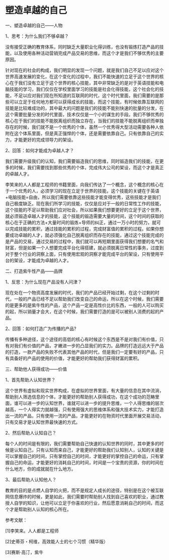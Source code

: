 # 塑造卓越的自己

一、塑造卓越的自己——人物

1、思考：为什么我们不够卓越？

没有接受正确的教育体系，同时缺乏大量职业化得训练，也没有锻炼打造产品的技能，以及使用各种活动营销完成产品交易的思维，而这个才是我们不够优秀的主要原因。

针对现在的社会的构成，我们明显的发现一个问题，就是我们自己不足以应对这个世界高速发展的变化，在这个变化的过程中，我们不能快速的立足于这个世界的核心在于我们没有立足于这个世界的核心技能，其中非常缺乏的是对于英语技能和电脑技能的学习，我们仅仅在学校里面学习的技能是社会化得技能，这个社会化的技能，不足以应对我们现在所知道的互联网的时代，这个时代里面，我们需要的是那些可以立足于任何地方都可以获得成长的技能，而这个技能，有时候依靠互联网的技能是比较难成功的，其中最大的问题是我们的技能不能别快速的批量的分发，在这个需要批量分发的时代里面，技术仅仅是一个小的谋生的手段。我们不够优秀的核心在于我们的技能不能脱离组织而独立存在，当我们的技能不能脱离组织而单独存在的时候，我们就不是一个优秀的个体，虽然一个优秀得大型活动需要各种人依附在这个体系里面，但是真正强悍的个体，还是需要依靠自己。只有依靠自己的实力，才能更好的完成领导力的架设。

2、回答：如何才能成为卓越人才？

我们需要升级我们的认知，我们需要锻造我们的思维，同时锻造我们的技能，在更多的时候，我们需要找到那些优秀的个体，完成伟大公司的架设，而这个才是真正的卓越人才。

李笑来的人人都是工程师的书籍里面，向我们传达了一个概念，这个概念的核心在于一个优秀的人，必须学习的现在立足于世界的技能，这个技能的关键在于英语+电脑技能=自由，所以我们需要依靠这些技能才能变得优秀，这些技能才是我们自己极度缺乏。现在我们所学习的技能，仅仅是应对于一般的日常性工作的技能，这个技能的不足以帮助我们应对社会，所以如果我们想要更好的立足于这个世界，就必须锻造卓越人才的技能，这个技能的锻造需要大量的时间，这个时间的获取的核心在于正确的方法+大量时间的锻炼+导师的纠正，通过一万小时的努力，就可以完成技能的累积，通过技能的累积的过程，完成财富值的累积的过程。如果你想要成功卓越的人才，就必须强化自己脱离组织而存在的技能，通过这个技能完成的是产品的交易，通过交易的过程中，我们就可以再短期里面获得我们想要的名气和财富，但是如果一个人想要完成平台化得搭建，就必须脱离日常性的事务，过度到对于整个行业的洞察上面，只有使用宏观的洞察才能完成平台的架设，只有使用平台的架设，才能成为卓越的人才。

二、打造紫牛性产品——品牌

1、反思：为什么现在产品没有人问津？

现在处在一个物资高度发展的时代，我们的产品已经开始过剩，在这个过剩的时代，一般的产品已经不足以帮助我们改变自己的命运，所以在这个时候，我们需要的是更多的是紫牛性的产品，这个产品一定是高性价比的东西，一般的人可以购买的起，所以销量才会大，在这个时候，我们需要打造的是可以被别人消费的起的产品。

2、回答：如何打造广为传播的产品?

传播有多种途径，这个途径的高低的核心有时候这个东西是不是对我们有价值，只有对我们有价值的产品，才嫩进一步的凸显我们的实力。品牌的打造远远大于产品的打造，一款产品的失败不代表其他产品的时代，但是我们一定要有好的产品，只有具备好的产品的使用的价值，才能更好的帮助我们获得财富的累积。

三、帮助他人获得成功——价值

1、首先帮助人认知世界？

这个世界有虚拟和现实世界构成，在虚拟的世界里面，有大量的信息在其中流淌，帮助别人筛选信息的个体，才能更好的帮助别人获得成功，在这个成功的范畴里面，谁可以进一步的认知世界，谁就可以进一步的提升思维，一个人得思维的层次越高，一个人得实力就越强，只有使用强大的思维体系和强大技术实力，才能打造出一流的产品，只有使用一流的产品，才能更好的在物资时代里面开展交易活动，只有交易才是认知世界最快速的方式。

2、然后帮助人认知自己？

每个人的时间是有限的，我们需要帮助自己快速的认知世界的同时，其中更多的时候是认知自己，只有认知而来自己，才能更好的帮助我们认知别人，认知的关键是可以掌握自己的时间，只有掌控自己的时间，才能更好的掌控自己的命运，只有掌握自己的命运，才能更好的消耗自己的时间，时间是一个宝贵的资源，你的时间在什么地方，你的成就就在什么地方。

3、最后帮助人认知他人？

教育的目的是点燃人自学的火把，而不是规定人成长的途径，特别是在这个被互联网信息爆炸的时候，更是如此，我们需要时帮助别人找到自己喜欢的职业，通过教授人自学的知识，让他可以立足于你喜欢的行业，然后愿意消耗自己的时间，而这个才是帮助别人认知的核心所在。

参考文献：

[1]李笑来。人人都是工程师

[2]史蒂芬・柯维，高效能人士的七个习惯（精华版）

[3]赛斯·高汀，紫牛
